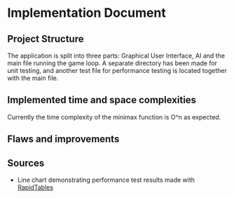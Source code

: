 # Implementation Document

## Project Structure

The application is split into three parts: Graphical User Interface, AI and the main file running the game loop. A separate directory has been made for unit testing, and another test file for performance testing is located together with the main file.

## Implemented time and space complexities

Currently the time complexity of the minimax function is O^n as expected.

## Flaws and improvements

## Sources
* Line chart demonstrating performance test results made with [RapidTables](https://www.rapidtables.com/tools/line-graph.html)
